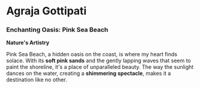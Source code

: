 # Agraja Gottipati

### Enchanting Oasis: Pink Sea Beach

**Nature's Artistry**

Pink Sea Beach, a hidden oasis on the coast, is where my heart finds solace. With its **soft pink sands** and the gently lapping waves that seem to paint the shoreline, it's a place of unparalleled beauty. The way the sunlight dances on the water, creating a **shimmering spectacle**, makes it a destination like no other.
<br>

